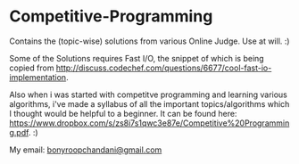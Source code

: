 Competitive-Programming
=======================

Contains the (topic-wise) solutions from various Online Judge. Use at will. :)

Some of the Solutions requires Fast I/O, the snippet of which is being copied from http://discuss.codechef.com/questions/6677/cool-fast-io-implementation.

Also when i was started with competitve programming and learning various algorithms, i've made a syllabus of all the important topics/algorithms which I thought would be helpful to a beginner. It can be found here: https://www.dropbox.com/s/zs8i7s1qwc3e87e/Competitive%20Programming.pdf.  :) 

My email: bonyroopchandani@gmail.com
